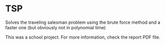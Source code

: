 # TSP
Solves the traveling salesman problem using the brute force method and a faster one (but obviously not in polynomial time)

This was a school project. For more information, check the report PDF file.
